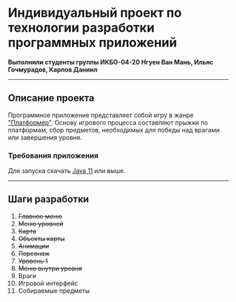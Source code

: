 # Индивидуальный проект по технологии разработки программных приложений
**Выполнили студенты группы ИКБО-04-20 Нгуен Ван Мань, Ильяс Гочмурадов, Карпов Даниил**
____
## Описание проекта
Программное приложение представляет собой игру в жанре ["Платформер"](https://ru.wikipedia.org/wiki/Платформер). Основу игрового процесса составляют прыжки по платформам, сбор предметов, необходимых для победы над врагами или завершения уровня.
### Требования приложения
Для запуска скачать [Java 11](https://bell-sw.com/pages/downloads/) или выше.
____
## Шаги разработки
1. ~~Главное меню~~
2. ~~Меню уровней~~
3. ~~Карта~~
4. ~~Объекты карты~~
5. ~~Анимации~~
6. ~~Персонаж~~
7. ~~Уровень 1~~
8. ~~Меню внутри уровня~~
9. Враги
10. Игровой интерфейс
11. Собираемые предметы



